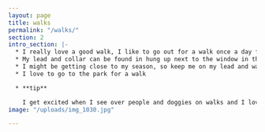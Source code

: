 ```yaml
---
layout: page
title: walks
permalink: "/walks/"
section: 2
intro_section: |-
  * I really love a good walk, I like to go out for a walk once a day for about an hour or so
  * My lead and collar can be found in hung up next to the window in the kitchen
  * I might be getting close to my season, so keep me on my lead and watch out dirty boys
  * I love to go to the park for a walk

  * **tip**

    I get excited when I see over people and doggies on walks and I love to say hello. Telling me to heel with a treat will help keep me from pulling
image: "/uploads/img_1030.jpg"

---
```

